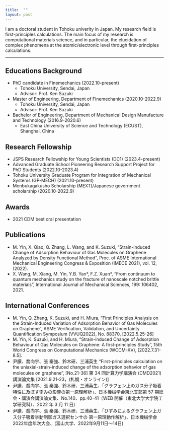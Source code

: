 ```yaml
---
title:  ""
layout: post
---
```


I am a doctoral student in Tohoku univerity in Japan. My research field is first-principles calculations.
The main focus of my research is computational materials science, and in particular, the elucidation of complex phenomena at the atomic/electronic level through first-principles calculations.

---


## Educations Background
* PhD candidate in Finemechanics (2022.10-present)
   * Tohoku University, Sendai, Japan
   * Advisor: Prof. Ken Suzuki
* Master of Engineering, Department of Finemechanics (2020.10-2022.9)
   * Tohoku University, Sendai, Japan
   * Advisor: Prof. Ken Suzuki
* Bachelor of Engineering, Department of Mechanical Design Manufacture and Technology (2016.9-2020.6)
   * East China University of Science and Technology (ECUST), Shanghai, China

## Research Fellowship
* JSPS Research Fellowship for Young Scientists (DC1) (2023.4-present)
* Advanced Graduate School Pioneering Research Support Project for PhD Students (2022.10-2023.4)
* Tohoku University Graduate Program for Integration of Mechanical Systems (GP-MECH) (2021.10-present)
* Monbukagakusho Scholarship (MEXT)/Japanese government scholarship (2020.10-2022.9)

## Awards
* 2021 CDM best oral presentation

## Publications 
* M. Yin, X. Qiao, Q. Zhang, L. Wang, and K. Suzuki, “Strain-induced Change of Adsorption Behaviour of Gas Molecules on Graphene Analyzed by Density Functional Method”, Proc. of ASME International Mechanical Engineering Congress & Exposition (IMECE 2021), vol. 12, (2022).
* X. Wang, M. Xiang, M. Yin, Y.B. Yan*, F.Z. Xuan*, “From continuum to quantum mechanics study on the fracture of nanoscale notched brittle materials”, International Journal of Mechanical Sciences, 199: 106402, 2021.

## International Conferences
* M. Yin, Q. Zhang, K. Suzuki, and H. Miura, “First Principles Analysis on the Strain-Induced Variation of Adsorption Behavior of Gas Molecules on Graphene”, ASME Verification, Validation, and Uncertainty Quantification Symposium (VVUQ2022), No. 88370, [2022.5.25-26]
* M. Yin, K. Suzuki, and H. Miura, “Strain-induced Change of Adsorption Behaviour of Gas Molecules on Graphene: A first-principles Study”, 15th World Congress on Computational Mechanics (WCCM-XV), [2022.7.31-8.5].
* 尹朦、喬向宇、張 秦強、鈴木研、三浦英生 “First-principles calculation on the uniaxial-strain-induced change of the adsorption behavior of gas molecules on graphene”, [No.21-36] 第 34 回計算力学講演会 (CMD2021) 講演論文集 [2021.9.21-23，(札幌・オンライン)]
* 尹朦、喬向宇、張 秦強、鈴木研、三浦英生、「グラフェン上のガス分子吸着特性に及ぼす歪みの影響の第一原理解析」、日本機械学会東北支部第 57 期総会・講演会講演論文集、No.140、pp.40-41（WEB 開催（東北大学大学院工学研究科）、2022 年 3 月 11 日) 
* 尹朦、喬向宇、張 秦強、鈴木研、三浦英生、「ひずみによるグラフェン上ガス分子吸着挙動制御ガス選択センサの 第一原理動作解析」、日本機械学会2022年度年次大会、(富山大学、2022年9月11日～14日)




